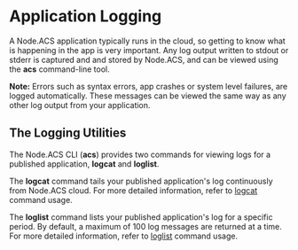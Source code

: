 
# Application Logging

A Node.ACS application typically runs in the cloud, so getting to know what is
happening in the app is very important. Any log output written to stdout or stderr is 
captured and and stored by Node.ACS, and can be viewed using the **acs** command-line
tool.

**Note:** Errors such as syntax errors, app crashes or system level failures, are logged
automatically. These messages can be viewed the same way as any other log output from your
application.

## The Logging Utilities  

The Node.ACS CLI (**acs**) provides two commands for viewing logs for a
published application, **logcat** and **loglist**.

The **logcat** command tails your published application's log continuously
from Node.ACS cloud. For more detailed information, refer to
[logcat](#!/guide/cli/logcat) command usage.

The **loglist** command lists your published application's log for a specific
period. By default, a maximum of 100 log messages are returned at a time. For
more detailed information, refer to [loglist](#!/guide/cli/loglist) command usage.

